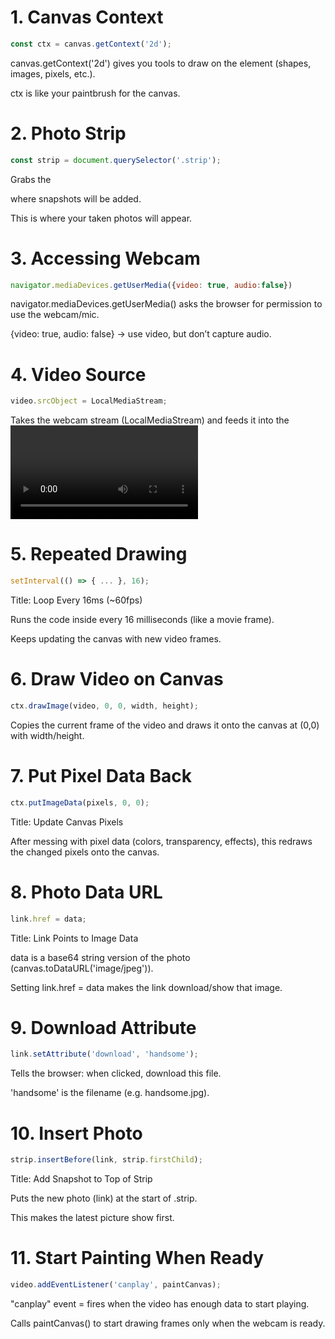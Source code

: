 # 1. Canvas Context
```javascript
const ctx = canvas.getContext('2d');
```
canvas.getContext('2d') gives you tools to draw on the <canvas> element (shapes, images, pixels, etc.).

ctx is like your paintbrush for the canvas.

# 2. Photo Strip
```javascript
const strip = document.querySelector('.strip');
```
Grabs the <div class="strip"></div> where snapshots will be added.

This is where your taken photos will appear.

# 3. Accessing Webcam
```javascript
navigator.mediaDevices.getUserMedia({video: true, audio:false})
```
navigator.mediaDevices.getUserMedia() asks the browser for permission to use the webcam/mic.

{video: true, audio: false} → use video, but don’t capture audio. 

# 4. Video Source
```javascript
video.srcObject = LocalMediaStream;
```

Takes the webcam stream (LocalMediaStream) and feeds it into the <video> element so it plays live.

# 5. Repeated Drawing
```javascript
setInterval(() => { ... }, 16);
```

Title: Loop Every 16ms (~60fps)

Runs the code inside every 16 milliseconds (like a movie frame).

Keeps updating the canvas with new video frames.

# 6. Draw Video on Canvas
```javascript
ctx.drawImage(video, 0, 0, width, height);
```

Copies the current frame of the video and draws it onto the canvas at (0,0) with width/height.

# 7. Put Pixel Data Back
```javascript
ctx.putImageData(pixels, 0, 0);
```
Title: Update Canvas Pixels

After messing with pixel data (colors, transparency, effects), this redraws the changed pixels onto the canvas.

# 8. Photo Data URL
```javascript
link.href = data;
```
Title: Link Points to Image Data

data is a base64 string version of the photo (canvas.toDataURL('image/jpeg')).

Setting link.href = data makes the link download/show that image.

# 9. Download Attribute
```javascript
link.setAttribute('download', 'handsome');
```

Tells the browser: when clicked, download this file.

'handsome' is the filename (e.g. handsome.jpg).

# 10. Insert Photo
```javascript
strip.insertBefore(link, strip.firstChild);
```

Title: Add Snapshot to Top of Strip

Puts the new photo (link) at the start of .strip.

This makes the latest picture show first.

# 11. Start Painting When Ready
```javascript
video.addEventListener('canplay', paintCanvas);
```
"canplay" event = fires when the video has enough data to start playing.

Calls paintCanvas() to start drawing frames only when the webcam is ready.
